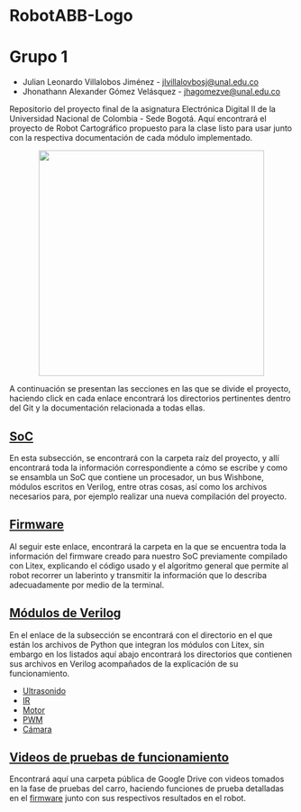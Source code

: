 # RobotABB-Logo

# Grupo 1

 - Julian Leonardo Villalobos Jiménez - jlvillalovbosj@unal.edu.co
 - Jhonathann Alexander Gómez Velásquez - jhagomezve@unal.edu.co

Repositorio del proyecto final de la asignatura Electrónica Digital II de la Universidad Nacional de Colombia - Sede Bogotá.
Aquí encontrará el proyecto de Robot Cartográfico propuesto para la clase listo para usar junto con la respectiva documentación de cada módulo implementado.

<p align="center">
  <img src="/Imágenes/BrazoRobotico.PNG" width="400" />
</p>

A continuación se presentan las secciones en las que se divide el proyecto, haciendo click en cada enlace encontrará los directorios pertinentes dentro del Git y la documentación relacionada a todas ellas.

## [SoC](/ProyectoDigitalII)
En esta subsección, se encontrará con la carpeta raíz del proyecto, y allí encontrará toda la información correspondiente a cómo se escribe y como se ensambla un SoC que contiene un procesador, un bus Wishbone, módulos escritos en Verilog, entre otras cosas, así como los archivos necesarios para, por ejemplo realizar una nueva compilación del proyecto.

## [Firmware](/ProyectoDigitalII/firmware)
Al seguir este enlace, encontrará la carpeta en la que se encuentra toda la información del firmware creado para nuestro SoC previamente compilado con Litex, explicando el código usado y el algoritmo general que permite al robot recorrer un laberinto y transmitir la información que lo describa adecuadamente por medio de la terminal.

## [Módulos de Verilog](/ProyectoDigitalII/module)
En el enlace de la subsección se encontrará con el directorio en el que están los archivos de Python que integran los módulos con Litex, sin embargo en los listados aquí abajo encontrará los directorios que contienen sus archivos en Verilog acompañados de la explicación de su funcionamiento.
- [Ultrasonido](/ProyectoDigitalII/module/verilog/Ultrasonido(NexysA7))
- [IR](/ProyectoDigitalII/module/verilog/Infrarrojo)
- [Motor](/Motor.md) 
- [PWM](/ProyectoDigitalII/module/verilog/PWM)
- [Cámara](/ProyectoDigitalII/module/verilog/camara)

## [Videos de pruebas de funcionamiento](https://drive.google.com/drive/folders/1TjqHZUeRFE6-v9n2TI3CKVCBduTdpxww?usp=sharing)
Encontrará aquí una carpeta pública de Google Drive con videos tomados en la fase de pruebas del carro, haciendo funciones de prueba detalladas en el [firmware](/ProyectoDigitalII/firmware) junto con sus respectivos resultados en el robot.
